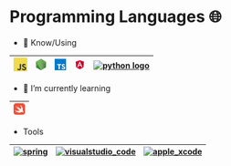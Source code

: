 # Programming Languages 🌐

- 🔭 Know/Using

| [<img src="https://raw.githubusercontent.com/github/explore/80688e429a7d4ef2fca1e82350fe8e3517d3494d/topics/javascript/javascript.png" alt="js logo" width="24">](https://developer.mozilla.org/en-US/docs/Web/JavaScript) | <img height="20" src="https://raw.githubusercontent.com/github/explore/80688e429a7d4ef2fca1e82350fe8e3517d3494d/topics/nodejs/nodejs.png"> | <img height="20" src="https://raw.githubusercontent.com/github/explore/80688e429a7d4ef2fca1e82350fe8e3517d3494d/topics/typescript/typescript.png"> |  <img height="20" src="https://raw.githubusercontent.com/github/explore/80688e429a7d4ef2fca1e82350fe8e3517d3494d/topics/angular/angular.png"> | [<img src="https://logospng.org/download/java/logo-java-512.png" alt="python logo" width="28">](https://docs.oracle.com/javase/8/docs/technotes/guides/language/index.html) 
|---|---|---|---|---|

- 🌱 I’m currently learning

| <img height="20" src="https://raw.githubusercontent.com/github/explore/80688e429a7d4ef2fca1e82350fe8e3517d3494d/topics/swift/swift.png"> |
|---|

- Tools

| <a href="https://spring.io/" target="_blank"> <img src="https://www.vectorlogo.zone/logos/springio/springio-icon.svg" alt="spring" width="40" height="40"/> </a>| <a href="https://code.visualstudio.com" target="_blank"> <img src="https://www.vectorlogo.zone/logos/visualstudio_code/visualstudio_code-icon.svg" alt="visualstudio_code" width="40" height="40"/> </a>| <a href="https://developer.apple.com/xcode/" target="_blank"> <img src="https://www.vectorlogo.zone/logos/apple_xcode/apple_xcode-icon.svg" alt="apple_xcode" width="40" height="40"/> </a>
|---|---|---|

<!--
**AllefLobo/AllefLobo** is a ✨ _special_ ✨ repository because its `README.md` (this file) appears on your GitHub profile.

Here are some ideas to get you started:

- 🔭 I’m currently working on ...
- 🌱 I’m currently learning ...
- 👯 I’m looking to collaborate on ...
- 🤔 I’m looking for help with ...
- 💬 Ask me about ...
- 📫 How to reach me: ...
- 😄 Pronouns: ...
- ⚡ Fun fact: ...
-->
